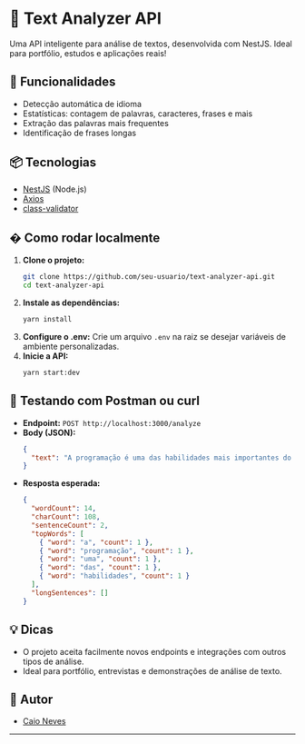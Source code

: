 # 📝 Text Analyzer API

Uma API inteligente para análise de textos, desenvolvida com NestJS. Ideal para portfólio, estudos e aplicações reais!

## 🚀 Funcionalidades
- Detecção automática de idioma
- Estatísticas: contagem de palavras, caracteres, frases e mais
- Extração das palavras mais frequentes
- Identificação de frases longas

## 📦 Tecnologias
- [NestJS](https://nestjs.com/) (Node.js)
- [Axios](https://axios-http.com/)
- [class-validator](https://github.com/typestack/class-validator)

## �️ Como rodar localmente

1. **Clone o projeto:**
   ```bash
   git clone https://github.com/seu-usuario/text-analyzer-api.git
   cd text-analyzer-api
   ```
2. **Instale as dependências:**
   ```bash
   yarn install
   ```
3. **Configure o .env:**
   Crie um arquivo `.env` na raiz se desejar variáveis de ambiente personalizadas.
4. **Inicie a API:**
   ```bash
   yarn start:dev
   ```

## 🧪 Testando com Postman ou curl

- **Endpoint:** `POST http://localhost:3000/analyze`
- **Body (JSON):**
  ```json
  {
    "text": "A programação é uma das habilidades mais importantes do século. Programar é transformar ideias em realidade."
  }
  ```
- **Resposta esperada:**
  ```json
  {
    "wordCount": 14,
    "charCount": 108,
    "sentenceCount": 2,
    "topWords": [
      { "word": "a", "count": 1 },
      { "word": "programação", "count": 1 },
      { "word": "uma", "count": 1 },
      { "word": "das", "count": 1 },
      { "word": "habilidades", "count": 1 }
    ],
    "longSentences": []
  }
  ```



## 💡 Dicas
- O projeto aceita facilmente novos endpoints e integrações com outros tipos de análise.
- Ideal para portfólio, entrevistas e demonstrações de análise de texto.

## 👤 Autor
- [Caio Neves](https://github.com/caquitoneves)

---